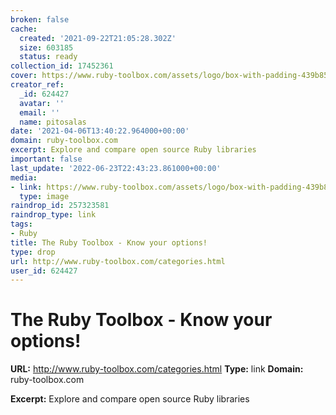 ```yaml
---
broken: false
cache:
  created: '2021-09-22T21:05:28.302Z'
  size: 603185
  status: ready
collection_id: 17452361
cover: https://www.ruby-toolbox.com/assets/logo/box-with-padding-439b851c12465f7a2cf84ca47469cc599f8a69c8c12bd74b6c99a2ec1c696dad.png
creator_ref:
  _id: 624427
  avatar: ''
  email: ''
  name: pitosalas
date: '2021-04-06T13:40:22.964000+00:00'
domain: ruby-toolbox.com
excerpt: Explore and compare open source Ruby libraries
important: false
last_update: '2022-06-23T22:43:23.861000+00:00'
media:
- link: https://www.ruby-toolbox.com/assets/logo/box-with-padding-439b851c12465f7a2cf84ca47469cc599f8a69c8c12bd74b6c99a2ec1c696dad.png
  type: image
raindrop_id: 257323581
raindrop_type: link
tags:
- Ruby
title: The Ruby Toolbox - Know your options!
type: drop
url: http://www.ruby-toolbox.com/categories.html
user_id: 624427
---
```


# The Ruby Toolbox - Know your options!

**URL:** http://www.ruby-toolbox.com/categories.html
**Type:** link
**Domain:** ruby-toolbox.com

**Excerpt:** Explore and compare open source Ruby libraries
